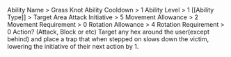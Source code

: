 Ability Name > Grass Knot
Ability Cooldown > 1
Ability Level > 1
[[Ability Type]] > Target Area Attack
Initiative > 5
Movement Allowance > 2
Movement Requirement > 0
Rotation Allowance > 4
Rotation Requirement > 0
Action? (Attack, Block or etc)
	Target any hex around the user(except behind) and place a trap that when stepped on slows down the victim, lowering the initiative of their next action by 1.